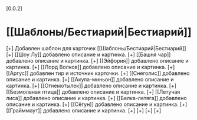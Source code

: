 \[0.0.2\]
# [[Шаблоны/Бестиарий|Бестиарий]]
\[+\] Добавлен шаблон для карточек [[Шаблоны/Бестиарий|Бестиарий]]
\[+\] [[Шоу Лу]] добавлено описание и картинка.
\[+\] [[Башня чар]] добавлено описание и картинка.
\[+\] [[Эйфория]] добавлено описание и картинка.
\[+\] [[Лорд Волков]] добавлено описание и картинка.
\[+\] [[Аргус]] добавлен тир и источник карточки.
\[+\] [[Снеголис]] добавлено описание и картинка.
\[+\] [[Акула-миньон]] добавлено описание и картинка.
\[+\] [[Огнемотылек]] добавлено описание и картинка.
\[+\] [[Безмолвная птица]] добавлено описание и картинка.
\[+\] [[Летучая лиса]] добавлено описание и картинка.
\[+\] [[Белка-летяга]] добавлено описание и картинка.
\[+\] [[Сёгун]] добавлено описание и картинка.
\[+\] [[Грайммаут]] добавлено описание и картинка.
\[+\] 
\[+\] 
\[+\] 
\[+\] 
